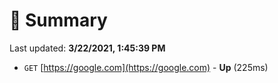 # 📖 Summary
Last updated: **3/22/2021, 1:45:39 PM**

- `GET` [https://google.com](https://google.com) - **Up** (225ms)

